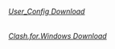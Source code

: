 <h6><a href="https://raw.gitmirror.com/Leyoud/LEYOUD/master/Clash/user_config.yaml">User_Config Download</a></h6>
<h6><a href="https://hub.gitmirror.com/https://github.com/Leyoud/LEYOUD/releases/download/0.20.35/Clash.for.Windows-0.20.35-Chinese.7z">Clash.for.Windows Download</a></h6>
